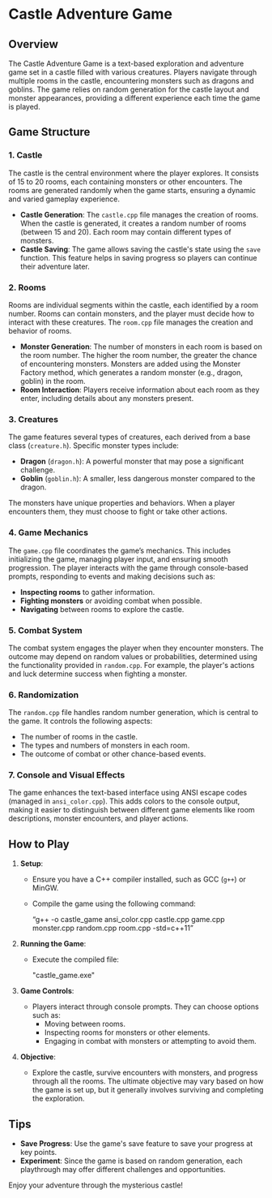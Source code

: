 # Castle Adventure Game 

## Overview
The Castle Adventure Game is a text-based exploration and adventure game set in a castle filled with various creatures. 
Players navigate through multiple rooms in the castle, encountering monsters such as dragons and goblins. The game relies 
on random generation for the castle layout and monster appearances, providing a different experience each time the game 
is played.

## Game Structure

### 1. Castle
The castle is the central environment where the player explores. It consists of 15 to 20 rooms, each containing monsters 
or other encounters. The rooms are generated randomly when the game starts, ensuring a dynamic and varied gameplay experience.

- **Castle Generation**: The `castle.cpp` file manages the creation of rooms. When the castle is generated, it creates a random 
  number of rooms (between 15 and 20). Each room may contain different types of monsters.
- **Castle Saving**: The game allows saving the castle's state using the `save` function. This feature helps in saving 
  progress so players can continue their adventure later.

### 2. Rooms
Rooms are individual segments within the castle, each identified by a room number. Rooms can contain monsters, and the player 
must decide how to interact with these creatures. The `room.cpp` file manages the creation and behavior of rooms.

- **Monster Generation**: The number of monsters in each room is based on the room number. The higher the room number, 
  the greater the chance of encountering monsters. Monsters are added using the Monster Factory method, which generates 
  a random monster (e.g., dragon, goblin) in the room.
- **Room Interaction**: Players receive information about each room as they enter, including details about any monsters present.

### 3. Creatures
The game features several types of creatures, each derived from a base class (`creature.h`). Specific monster types include:
- **Dragon** (`dragon.h`): A powerful monster that may pose a significant challenge.
- **Goblin** (`goblin.h`): A smaller, less dangerous monster compared to the dragon.

The monsters have unique properties and behaviors. When a player encounters them, they must choose to fight or take other actions.

### 4. Game Mechanics
The `game.cpp` file coordinates the game’s mechanics. This includes initializing the game, managing player input, and ensuring 
smooth progression. The player interacts with the game through console-based prompts, responding to events and making decisions 
such as:
- **Inspecting rooms** to gather information.
- **Fighting monsters** or avoiding combat when possible.
- **Navigating** between rooms to explore the castle.

### 5. Combat System
The combat system engages the player when they encounter monsters. The outcome may depend on random values or probabilities, 
determined using the functionality provided in `random.cpp`. For example, the player's actions and luck determine success 
when fighting a monster.

### 6. Randomization
The `random.cpp` file handles random number generation, which is central to the game. It controls the following aspects:
- The number of rooms in the castle.
- The types and numbers of monsters in each room.
- The outcome of combat or other chance-based events.

### 7. Console and Visual Effects
The game enhances the text-based interface using ANSI escape codes (managed in `ansi_color.cpp`). This adds colors to the 
console output, making it easier to distinguish between different game elements like room descriptions, monster encounters, 
and player actions.

## How to Play

1. **Setup**:
   - Ensure you have a C++ compiler installed, such as GCC (`g++`) or MinGW.
   - Compile the game using the following command:
     
     “g++ -o castle_game ansi_color.cpp castle.cpp game.cpp monster.cpp random.cpp room.cpp -std=c++11”
     

2. **Running the Game**:
   - Execute the compiled file:
     
      "castle_game.exe"

3. **Game Controls**:
   - Players interact through console prompts. They can choose options such as:
     - Moving between rooms.
     - Inspecting rooms for monsters or other elements.
     - Engaging in combat with monsters or attempting to avoid them.

4. **Objective**:
   - Explore the castle, survive encounters with monsters, and progress through all the rooms. The ultimate objective may 
     vary based on how the game is set up, but it generally involves surviving and completing the exploration.

## Tips
- **Save Progress**: Use the game's save feature to save your progress at key points.
- **Experiment**: Since the game is based on random generation, each playthrough may offer different challenges and opportunities.

Enjoy your adventure through the mysterious castle!


